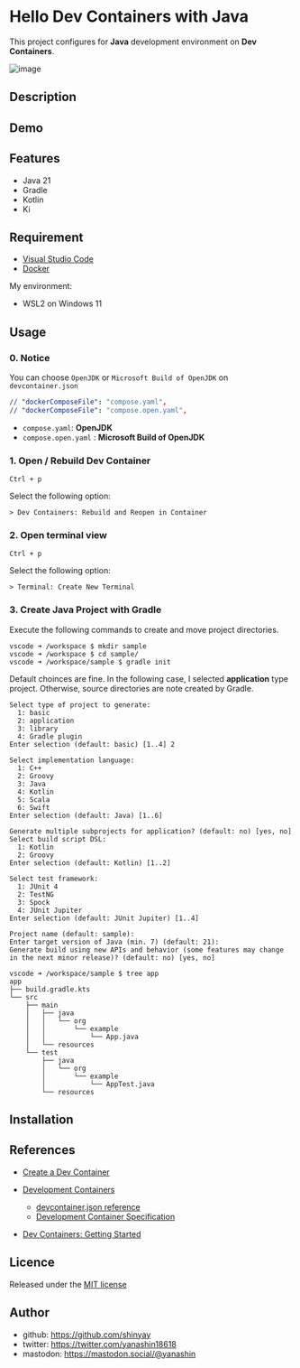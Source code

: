# Hello Dev Containers with Java

This project configures for **Java** development environment on **Dev Containers**.

![image](https://github.com/shinyay/hello-devcontainer-with-java/assets/3072734/d3eb12e4-deb5-4c59-ab58-b2253b616f18)

## Description

## Demo

## Features

- Java 21
- Gradle
- Kotlin
- Ki

## Requirement

- [Visual Studio Code](https://code.visualstudio.com/Download)
- [Docker](https://www.docker.com/)

My environment:

- WSL2 on Windows 11

## Usage

### 0. Notice

You can choose `OpenJDK` or `Microsoft Build of OpenJDK` on `devcontainer.json`

```yaml
// "dockerComposeFile": "compose.yaml",
// "dockerComposeFile": "compose.open.yaml",
```

- `compose.yaml`: **OpenJDK**
- `compose.open.yaml` : **Microsoft Build of OpenJDK**

### 1. Open / Rebuild Dev Container

```shell
Ctrl + p
```

Select the following option:

```text
> Dev Containers: Rebuild and Reopen in Container
```

### 2. Open terminal view

```shell
Ctrl + p
```

Select the following option:

```text
> Terminal: Create New Terminal
```

### 3. Create Java Project with Gradle

Execute the following commands to create and move project directories.

```shell
vscode ➜ /workspace $ mkdir sample
vscode ➜ /workspace $ cd sample/
vscode ➜ /workspace/sample $ gradle init
```

Default choinces are fine. In the following case, I selected **application** type project. Otherwise, source directories are note created by Gradle.

```shell
Select type of project to generate:
  1: basic
  2: application
  3: library
  4: Gradle plugin
Enter selection (default: basic) [1..4] 2

Select implementation language:
  1: C++
  2: Groovy
  3: Java
  4: Kotlin
  5: Scala
  6: Swift
Enter selection (default: Java) [1..6] 

Generate multiple subprojects for application? (default: no) [yes, no] 
Select build script DSL:
  1: Kotlin
  2: Groovy
Enter selection (default: Kotlin) [1..2] 

Select test framework:
  1: JUnit 4
  2: TestNG
  3: Spock
  4: JUnit Jupiter
Enter selection (default: JUnit Jupiter) [1..4]

Project name (default: sample): 
Enter target version of Java (min. 7) (default: 21): 
Generate build using new APIs and behavior (some features may change in the next minor release)? (default: no) [yes, no] 
```

```shell
vscode ➜ /workspace/sample $ tree app
app
├── build.gradle.kts
└── src
    ├── main
    │   ├── java
    │   │   └── org
    │   │       └── example
    │   │           └── App.java
    │   └── resources
    └── test
        ├── java
        │   └── org
        │       └── example
        │           └── AppTest.java
        └── resources
```

## Installation

## References

- [Create a Dev Container](https://code.visualstudio.com/docs/devcontainers/create-dev-container)
- [Development Containers](https://containers.dev/)
  - [devcontainer.json reference](https://containers.dev/implementors/json_reference/)
  - [Development Container Specification](https://containers.dev/implementors/spec/)

- [Dev Containers: Getting Started](https://microsoft.github.io/code-with-engineering-playbook/developer-experience/devcontainers/)

## Licence

Released under the [MIT license](https://gist.githubusercontent.com/shinyay/56e54ee4c0e22db8211e05e70a63247e/raw/34c6fdd50d54aa8e23560c296424aeb61599aa71/LICENSE)

## Author

- github: <https://github.com/shinyay>
- twitter: <https://twitter.com/yanashin18618>
- mastodon: <https://mastodon.social/@yanashin>
